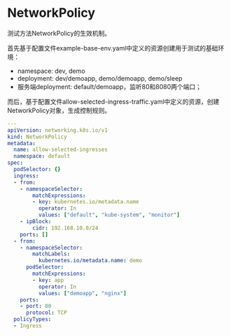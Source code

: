 # NetworkPolicy

测试方法NetworkPolicy的生效机制。

首先基于配置文件example-base-env.yaml中定义的资源创建用于测试的基础环境：

- namespace: dev, demo
- deployment: dev/demoapp, demo/demoapp, demo/sleep
- 服务端deployment: default/demoapp，监听80和8080两个端口；

而后，基于配置文件allow-selected-ingress-traffic.yaml中定义的资源，创建NetworkPolicy对象，生成控制规则。

```yaml
---
apiVersion: networking.k8s.io/v1
kind: NetworkPolicy
metadata:
  name: allow-selected-ingresses
  namespace: default
spec:
  podSelector: {}
  ingress:
  - from:
    - namespaceSelector:
        matchExpressions:
        - key: kubernetes.io/metadata.name
          operator: In
          values: ["default", "kube-system", "monitor"]
    - ipBlock:
        cidr: 192.168.10.0/24
    ports: []
  - from:
    - namespaceSelector:
        matchLabels:
          kubernetes.io/metadata.name: demo
      podSelector:
        matchExpressions:
        - key: app
          operator: In
          values: ["demoapp", "nginx"]
    ports:
    - port: 80
      protocol: TCP
  policyTypes:
  - Ingress
```

